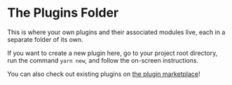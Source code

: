 # The Plugins Folder

This is where your own plugins and their associated modules live, each in a separate folder of its
own.

If you want to create a new plugin here, go to your project root directory, run the command
`yarn new`, and follow the on-screen instructions.

You can also check out existing plugins on [the plugin marketplace](https://backstage.io/plugins)!
